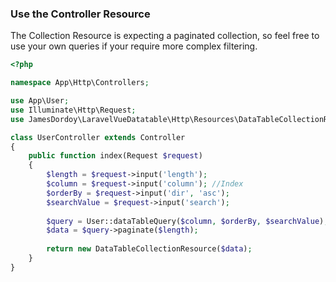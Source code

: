 ### Use the Controller Resource

<p class="wrap-text">
The Collection Resource is expecting a paginated collection, so feel free to use your own queries if your require more complex filtering.
</p>

```php
<?php

namespace App\Http\Controllers;

use App\User;
use Illuminate\Http\Request;
use JamesDordoy\LaravelVueDatatable\Http\Resources\DataTableCollectionResource;

class UserController extends Controller
{
    public function index(Request $request)
    {   
        $length = $request->input('length');
        $column = $request->input('column'); //Index
        $orderBy = $request->input('dir', 'asc');
        $searchValue = $request->input('search');
        
        $query = User::dataTableQuery($column, $orderBy, $searchValue);
        $data = $query->paginate($length);
        
        return new DataTableCollectionResource($data);
    }
}
```
